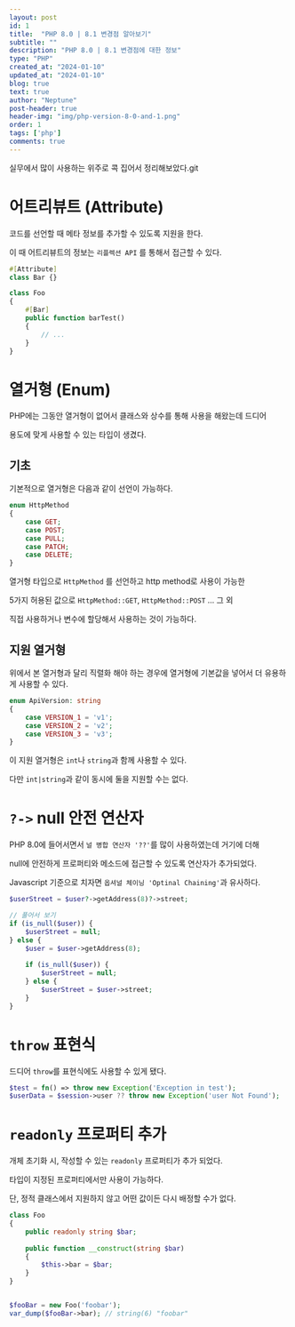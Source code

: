 ```yaml
---
layout: post
id: 1
title:  "PHP 8.0 | 8.1 변경점 알아보기"
subtitle: ""
description: "PHP 8.0 | 8.1 변경점에 대한 정보"
type: "PHP"
created_at: "2024-01-10"
updated_at: "2024-01-10"
blog: true
text: true
author: "Neptune"
post-header: true
header-img: "img/php-version-8-0-and-1.png"
order: 1
tags: ['php']
comments: true
---
```


실무에서 많이 사용하는 위주로 콕 집어서 정리해보았다.git 

# 어트리뷰트 (Attribute)

코드를 선언할 때 메타 정보를 추가할 수 있도록 지원을 한다.

이 때 어트리뷰트의 정보는 `리플렉션 API` 를 통해서 접근할 수 있다.

```php
#[Attribute]
class Bar {}

class Foo 
{
    #[Bar]
    public function barTest()
    {
        // ...
    }
}
```

# 열거형 (Enum)

PHP에는 그동안 열거형이 없어서 클래스와 상수를 통해 사용을 해왔는데 드디어

용도에 맞게 사용할 수 있는 타입이 생겼다.

## 기초

기본적으로 열거형은 다음과 같이 선언이 가능하다.

```php
enum HttpMethod
{
    case GET;
    case POST;
    case PULL;
    case PATCH;
    case DELETE;
}
```

열거형 타입으로 `HttpMethod` 를 선언하고 http method로 사용이 가능한

5가지 허용된 값으로 `HttpMethod::GET`, `HttpMethod::POST` ... 그 외

직접 사용하거나 변수에 할당해서 사용하는 것이 가능하다.

## 지원 열거형

위에서 본 열거형과 달리 직렬화 해야 하는 경우에 열거형에 기본값을 넣어서 더 유용하게 사용할 수 있다.

```php
enum ApiVersion: string
{
    case VERSION_1 = 'v1';
    case VERSION_2 = 'v2';
    case VERSION_3 = 'v3';
}
```

이 지원 열거형은 `int`나 `string`과 함께 사용할 수 있다. 

다만 `int|string`과 같이 동시에 둘을 지원할 수는 없다.

# `?->` null 안전 연산자

PHP 8.0에 들어서면서 `널 병합 연산자 '??'`를 많이 사용하였는데 거기에 더해

null에 안전하게 프로퍼티와 메소드에 접근할 수 있도록 연산자가 추가되었다.

Javascript 기준으로 치자면 `옵셔널 체이닝 'Optinal Chaining'`과 유사하다.

```php
$userStreet = $user?->getAddress(8)?->street;

// 풀어서 보기
if (is_null($user)) {
    $userStreet = null;
} else {
    $user = $user->getAddress(8);
    
    if (is_null($user)) {
        $userStreet = null;
    } else {
        $userStreet = $user->street;
    }
}
```

# `throw` 표현식

드디어 `throw`를 표현식에도 사용할 수 있게 됐다.

```php
$test = fn() => throw new Exception('Exception in test');
$userData = $session->user ?? throw new Exception('user Not Found');
```

# `readonly` 프로퍼티 추가

개체 초기화 시, 작성할 수 있는 `readonly` 프로퍼티가 추가 되었다.

타입이 지정된 프로퍼티에서만 사용이 가능하다.

단, 정적 클래스에서 지원하지 않고 어떤 값이든 다시 배정할 수가 없다.

```php
class Foo 
{
    public readonly string $bar;
    
    public function __construct(string $bar)
    {
        $this->bar = $bar;
    }
}


$fooBar = new Foo('foobar');
var_dump($fooBar->bar); // string(6) "foobar"
```

